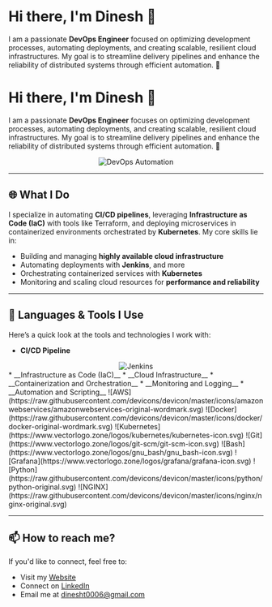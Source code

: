 # Hi there, I'm Dinesh 👋

I am a passionate **DevOps Engineer** focused on optimizing development processes, automating deployments, and creating scalable, resilient cloud infrastructures. My goal is to streamline delivery pipelines and enhance the reliability of distributed systems through efficient automation. 🚀
# Hi there, I'm Dinesh 👋

I am a passionate **DevOps Engineer** focuses on optimizing development processes, automating deployments, and creating scalable, resilient cloud infrastructures. My goal is to streamline delivery pipelines and enhance the reliability of distributed systems through efficient automation. 🚀


<div align="center">
  <img src="https://media.giphy.com/media/qgQUggAC3Pfv687qPC/giphy.gif" alt="DevOps Automation" width="200" height="200"/>
</div>

---

## 🌐 What I Do

I specialize in automating **CI/CD pipelines**, leveraging **Infrastructure as Code (IaC)** with tools like Terraform, and deploying microservices in containerized environments orchestrated by **Kubernetes**. My core skills lie in:

- Building and managing **highly available cloud infrastructure**
- Automating deployments with **Jenkins**, and more
- Orchestrating containerized services with **Kubernetes**
- Monitoring and scaling cloud resources for **performance and reliability**

---

## 🔧 Languages & Tools I Use

Here’s a quick look at the tools and technologies I work with:

* __CI/CD Pipeline__
     
<div align="center">
  <img src="[https://media.giphy.com/media/qgQUggAC3Pfv687qPC/giphy.gif](https://automatenow.io/test-automation-with-jenkins/)" alt="Jenkins" width="100" height="100"/>
</div>
* __Infrastructure as Code (IaC)__
* __Cloud Infrastructure__
* __Containerization and Orchestration__
* __Monitoring and Logging__
* __Automation and Scripting__
![AWS](https://raw.githubusercontent.com/devicons/devicon/master/icons/amazonwebservices/amazonwebservices-original-wordmark.svg) 
![Docker](https://raw.githubusercontent.com/devicons/devicon/master/icons/docker/docker-original-wordmark.svg) 
![Kubernetes](https://www.vectorlogo.zone/logos/kubernetes/kubernetes-icon.svg) 
![Git](https://www.vectorlogo.zone/logos/git-scm/git-scm-icon.svg) 
![Bash](https://www.vectorlogo.zone/logos/gnu_bash/gnu_bash-icon.svg) 
![Grafana](https://www.vectorlogo.zone/logos/grafana/grafana-icon.svg) 
![Python](https://raw.githubusercontent.com/devicons/devicon/master/icons/python/python-original.svg) 
![NGINX](https://raw.githubusercontent.com/devicons/devicon/master/icons/nginx/nginx-original.svg) 

---


## 📫 How to reach me?

If you'd like to connect, feel free to:

- Visit my [Website]()
- Connect on [LinkedIn](https://www.linkedin.com/in/dinesht-0006-/)
- Email me at [dinesht0006@gmail.com](mailto:dinesht0006@gmail.com)


